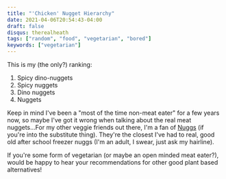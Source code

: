 ```yaml
---
title: "'Chicken' Nugget Hierarchy"
date: 2021-04-06T20:54:43-04:00
draft: false
disqus: therealheath
tags: ["random", "food", "vegetarian", "bored"]
keywords: ["vegetarian"]
---
```

This is my (the only?) ranking:
1. Spicy dino-nuggets
2. Spicy nuggets
3. Dino nuggets
4. Nuggets

Keep in mind I've been a "most of the time non-meat eater" for a few years now,
so maybe I've got it wrong when talking about the real meat nuggets...For my
other veggie friends out there, I'm a fan of [Nuggs](https://eatnuggs.com/) (if
you're into the substitute thing). They're the closest I've had to real, good
old after school freezer nuggs (I'm an adult, I swear, just ask my hairline).

If you're some form of vegetarian (or maybe an open minded meat eater?), would
be happy to hear your recommendations for other good plant based alternatives!
